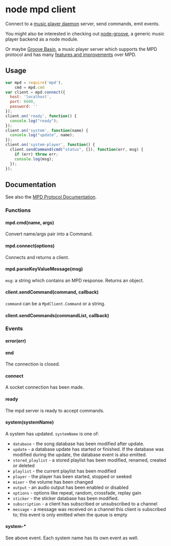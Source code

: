 # node mpd client

Connect to a [music player daemon](http://musicpd.org) server, send commands,
emit events.

You might also be interested in checking out
[node-groove](https://github.com/andrewrk/node-groove),
a generic music player backend as a node module.

Or maybe [Groove Basin](https://github.com/andrewrk/groovebasin),
a music player server which supports the MPD protocol and has many
[features and improvements](http://andrewkelley.me/post/quest-build-ultimate-music-player.html)
over MPD.

## Usage

```js
var mpd = require('mpd'),
    cmd = mpd.cmd
var client = mpd.connect({
  host: 'localhost',
  port: 6600,
  password: ''
});
client.on('ready', function() {
  console.log("ready");
});
client.on('system', function(name) {
  console.log("update", name);
});
client.on('system-player', function() {
  client.sendCommand(cmd("status", []), function(err, msg) {
    if (err) throw err;
    console.log(msg);
  });
});
```

## Documentation

See also the [MPD Protocol Documentation](http://www.musicpd.org/doc/protocol/).

### Functions

#### mpd.cmd(name, args)

Convert name/args pair into a Command.

#### mpd.connect(options)

Connects and returns a client.

#### mpd.parseKeyValueMessage(msg)

`msg`: a string which contains an MPD response.
Returns an object.

#### client.sendCommand(command, callback)

`command` can be a `MpdClient.Command` or a string.

#### client.sendCommands(commandList, callback)

### Events

#### error(err)

#### end

The connection is closed.

#### connect

A socket connection has been made.

#### ready

The mpd server is ready to accept commands.

#### system(systemName)

A system has updated. `systemName` is one of:

  * `database` - the song database has been modified after update.
  * `update` - a database update has started or finished. If the database was
    modified during the update, the database event is also emitted.
  * `stored_playlist` - a stored playlist has been modified, renamed, created
    or deleted
  * `playlist` - the current playlist has been modified
  * `player` - the player has been started, stopped or seeked
  * `mixer` - the volume has been changed
  * `output` - an audio output has been enabled or disabled
  * `options` - options like repeat, random, crossfade, replay gain
  * `sticker` - the sticker database has been modified.
  * `subscription` - a client has subscribed or unsubscribed to a channel
  * `message` - a message was received on a channel this client is subscribed
    to; this event is only emitted when the queue is empty

#### system-*

See above event. Each system name has its own event as well.
